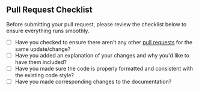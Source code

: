 ## Pull Request Checklist

Before submitting your pull request, please review the checklist below to ensure everything runs smoothly.

 - [ ] Have you checked to ensure there aren't any other [pull requests](../../../pulls) for the same update/change?
 - [ ] Have you added an explanation of your changes and why you'd like to have them included?
 - [ ] Have you made sure the code is properly formatted and consistent with the existing code style?
 - [ ] Have you made corresponding changes to the documentation?